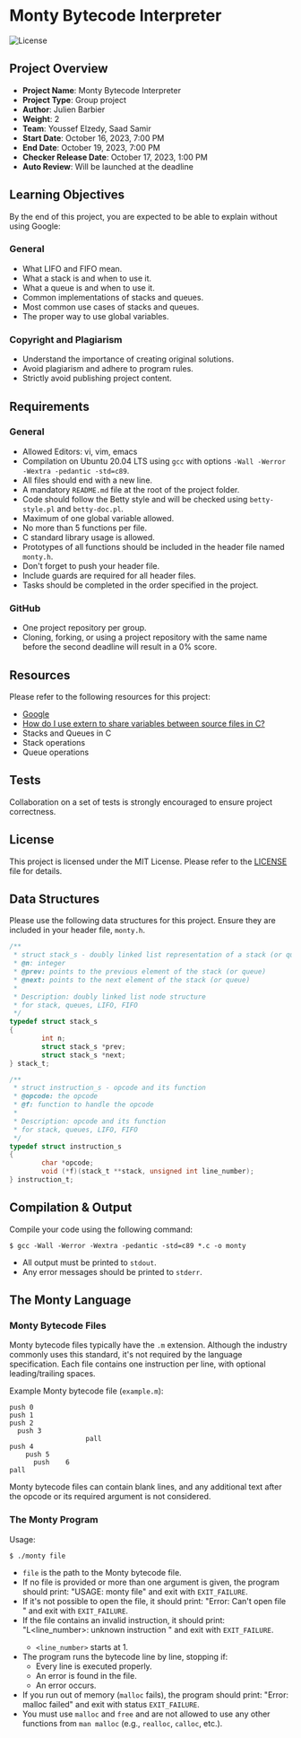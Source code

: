 # Monty Bytecode Interpreter

![License](https://img.shields.io/badge/License-MIT-green)

## Project Overview

- **Project Name**: Monty Bytecode Interpreter
- **Project Type**: Group project
- **Author**: Julien Barbier
- **Weight**: 2
- **Team**: Youssef Elzedy, Saad Samir
- **Start Date**: October 16, 2023, 7:00 PM
- **End Date**: October 19, 2023, 7:00 PM
- **Checker Release Date**: October 17, 2023, 1:00 PM
- **Auto Review**: Will be launched at the deadline

## Learning Objectives

By the end of this project, you are expected to be able to explain without using Google:

### General
- What LIFO and FIFO mean.
- What a stack is and when to use it.
- What a queue is and when to use it.
- Common implementations of stacks and queues.
- Most common use cases of stacks and queues.
- The proper way to use global variables.

### Copyright and Plagiarism
- Understand the importance of creating original solutions.
- Avoid plagiarism and adhere to program rules.
- Strictly avoid publishing project content.

## Requirements

### General
- Allowed Editors: vi, vim, emacs
- Compilation on Ubuntu 20.04 LTS using `gcc` with options `-Wall -Werror -Wextra -pedantic -std=c89`.
- All files should end with a new line.
- A mandatory `README.md` file at the root of the project folder.
- Code should follow the Betty style and will be checked using `betty-style.pl` and `betty-doc.pl`.
- Maximum of one global variable allowed.
- No more than 5 functions per file.
- C standard library usage is allowed.
- Prototypes of all functions should be included in the header file named `monty.h`.
- Don't forget to push your header file.
- Include guards are required for all header files.
- Tasks should be completed in the order specified in the project.

### GitHub
- One project repository per group.
- Cloning, forking, or using a project repository with the same name before the second deadline will result in a 0% score.

## Resources

Please refer to the following resources for this project:

- [Google](https://www.google.com)
- [How do I use extern to share variables between source files in C?](https://stackoverflow.com/questions/1433204/how-do-i-use-extern-to-share-variables-between-source-files-in-C)
- Stacks and Queues in C
- Stack operations
- Queue operations

## Tests

Collaboration on a set of tests is strongly encouraged to ensure project correctness.

## License

This project is licensed under the MIT License. Please refer to the [LICENSE](LICENSE) file for details.

## Data Structures

Please use the following data structures for this project. Ensure they are included in your header file, `monty.h`.

```c
/**
 * struct stack_s - doubly linked list representation of a stack (or queue)
 * @n: integer
 * @prev: points to the previous element of the stack (or queue)
 * @next: points to the next element of the stack (or queue)
 *
 * Description: doubly linked list node structure
 * for stack, queues, LIFO, FIFO
 */
typedef struct stack_s
{
        int n;
        struct stack_s *prev;
        struct stack_s *next;
} stack_t;

/**
 * struct instruction_s - opcode and its function
 * @opcode: the opcode
 * @f: function to handle the opcode
 *
 * Description: opcode and its function
 * for stack, queues, LIFO, FIFO
 */
typedef struct instruction_s
{
        char *opcode;
        void (*f)(stack_t **stack, unsigned int line_number);
} instruction_t;
```

## Compilation & Output

Compile your code using the following command:

```shell
$ gcc -Wall -Werror -Wextra -pedantic -std=c89 *.c -o monty
```

- All output must be printed to `stdout`.
- Any error messages should be printed to `stderr`.

## The Monty Language

### Monty Bytecode Files

Monty bytecode files typically have the `.m` extension. Although the industry commonly uses this standard, it's not required by the language specification. Each file contains one instruction per line, with optional leading/trailing spaces.

Example Monty bytecode file (`example.m`):

```
push 0
push 1
push 2
  push 3
                   pall    
push 4
    push 5    
      push    6        
pall
```

Monty bytecode files can contain blank lines, and any additional text after the opcode or its required argument is not considered.

### The Monty Program

Usage:

```shell
$ ./monty file
```

- `file` is the path to the Monty bytecode file.
- If no file is provided or more than one argument is given, the program should print: "USAGE: monty file" and exit with `EXIT_FAILURE`.
- If it's not possible to open the file, it should print: "Error: Can't open file <file>" and exit with `EXIT_FAILURE`.
- If the file contains an invalid instruction, it should print: "L<line_number>: unknown instruction <opcode>" and exit with `EXIT_FAILURE`.
  - `<line_number>` starts at 1.
- The program runs the bytecode line by line, stopping if:
  - Every line is executed properly.
  - An error is found in the file.
  - An error occurs.
- If you run out of memory (`malloc` fails), the program should print: "Error: malloc failed" and exit with status `EXIT_FAILURE`.
- You must use `malloc` and `free` and are not allowed to use any other functions from `man malloc` (e.g., `realloc`, `calloc`, etc.).

